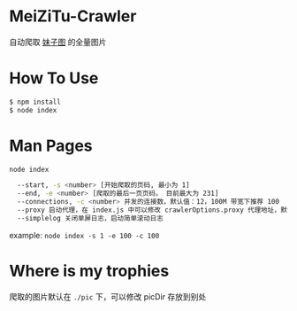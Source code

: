 # MeiZiTu-Crawler

自动爬取 [妹子图](https://www.mzitu.com) 的全量图片

# How To Use

```bash
$ npm install
$ node index
```

# Man Pages

```bash
node index

  --start, -s <number> [开始爬取的页码, 最小为 1]
  --end, -e <number> [爬取的最后一页页码， 目前最大为 231]
  --connections, -c <number> 并发的连接数，默认值：12，100M 带宽下推荐 100
  --proxy 启动代理，在 index.js 中可以修改 crawlerOptions.proxy 代理地址，默认 http://localhost:8118，除非 mzitu.com 被屏蔽，否则直连效果最佳
  --simplelog 关闭单屏日志，启动简单滚动日志

```

example: `node index -s 1 -e 100 -c 100`

# Where is my trophies

爬取的图片默认在 `./pic` 下，可以修改 picDir 存放到别处
